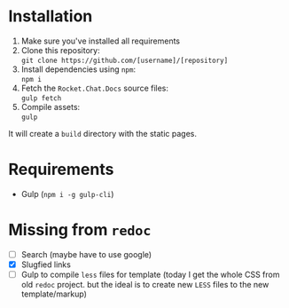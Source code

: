 # Installation

1. Make sure you've installed all requirements
2. Clone this repository:  
  `git clone https://github.com/[username]/[repository]`
3. Install dependencies using `npm`:  
  `npm i`
4. Fetch the `Rocket.Chat.Docs` source files:  
  `gulp fetch`
5. Compile assets:  
  `gulp`

It will create a `build` directory with the static pages.

# Requirements

* Gulp (`npm i -g gulp-cli`)

# Missing from `redoc`

- [ ] Search (maybe have to use google)
- [x] Slugfied links
- [ ] Gulp to compile `less` files for template (today I get the whole CSS from old `redoc` project. but the ideal is to create new `LESS` files to the new template/markup)
